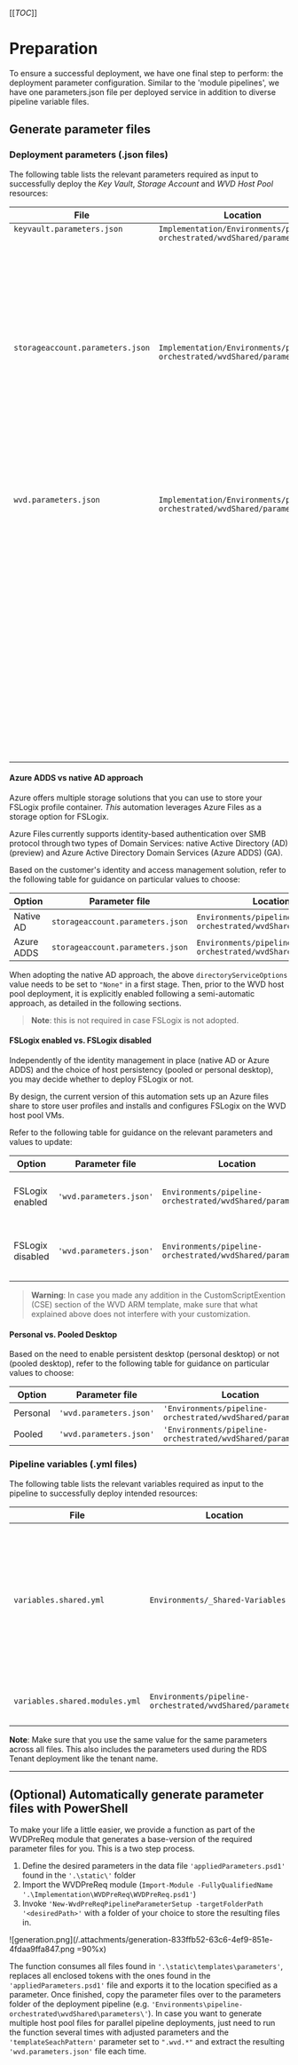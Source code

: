 [[_TOC_]]

# Preparation
To ensure a successful deployment, we have one final step to perform: the deployment parameter configuration. Similar to the 'module pipelines', we have one parameters.json file per deployed service in addition to diverse pipeline variable files. 

## Generate parameter files

### Deployment parameters (.json files)

The following table lists the relevant parameters required as input to successfully deploy the _Key Vault_, _Storage Account_ and _WVD Host Pool_ resources:
<table>
    <thead>
        <tr>
            <th><b>File</b></th>
            <th><b>Location</b></th>
            <th><b>Recommended fields to change</b></th>
            <th><b>Description</b></th>
        </tr>
    </thead>
    <tbody>
        <tr valign="top">
            <td><code>keyvault.parameters.json</code></td>
            <td><code>Implementation/Environments/pipeline-orchestrated/wvdShared/parameters</code></td>
            <td>
               <ol style="list-style-type:circle;">
                   <li><code>keyVaultName</code></li>
  	      </ol>
            </td>
            <td>Hosts all parameters relevant for the Key Vault deployment.
            <br>A description of the default parameters can be found at</br>
		<ol style="list-style-type:disc;">
                    <li>ARM template reference <a href="https://docs.microsoft.com/en-us/azure/templates/microsoft.keyvault/2018-02-14/vaults">website</a></li>
                    <li>The parameters section of the ARM template at <code>'Modules/ARM/KeyVault/2019-11-28/deploy.json'</code></li>
		</ol>
            </td>
         </tr>
         <tr valign="top">
            <td><code>storageaccount.parameters.json</code></td>
            <td><code>Implementation/Environments/pipeline-orchestrated/wvdShared/parameters</code></td>
            <td>
               <ol style="list-style-type:circle;">
                       <li><code>storageAccountName</code></li>
                       <li><code>directoryServiceOptions</code></li>
                       <li><code>fileShareName</code></li>
	        </ol>
            </td>
            <td>Hosts all parameters relevant for the Storage Account deployment.
            <br>A description of the default parameters can be found at</br>
		<ol style="list-style-type:disc;">
		    <li>The parameters section of the ARM template reference <a href="https://docs.microsoft.com/en-us/azure/templates/microsoft.storage/2019-06-01/storageaccounts">website</a></li>
                    <li>The ARM template at <code>'Modules/ARM/StorageAccounts/2019-04-01/deploy.json'</code></li>
		</ol>
             The default SKU size is [Standard], but based on the workload [Premium] should be considered.
            </td>
        </tr>
        <tr valign="top">
            <td><code>wvd.parameters.json</code></td>
            <td><code>Implementation/Environments/pipeline-orchestrated/wvdShared/parameters</code></td>
            <td>
               <ol style="list-style-type:circle;">
                       <li><code>rdshNamePrefix</code></li>
                       <li><code>rdshNumberOfInstances</code></li>
                       <li><code>domainToJoin</code></li>
                       <li><code>existingDomainUPN</code></li>
                       <li><code>existingDomainPassword</code></li>
                       <li><code>existingVnetName</code></li>
                       <li><code>existingSubnetName</code></li>
                       <li><code>virtualNetworkResourceGroupName</code></li>
                       <li><code>existingTenantName</code></li>
                       <li><code>hostPoolName</code></li>
                       <li><code>enablePersistentDesktop</code></li>
                       <li><code>defaultDesktopUsers</code></li>
                       <li><code>tenantAdminUpnOrApplicationId</code></li>
                       <li><code>tenantAdminPassword</code></li>
                       <li><code>aadTenantId</code></li>
                       <li><code>fileShareStorageAccountName</code></li>
                       <li><code>fileShareStorageAccountNameRGName</code></li>
                       <li><code>windowsScriptExtensionFileUris<br>Token(s): [StorageAccountName]</br></code></li>
                       <li><code>windowsScriptExtensionCommandToExecute<br>Token(s): [StorageAccountName],[FileShareStorageAccountName],[domain],[targetGroup]</br></code></li>
	       </ol>
            </td>
            <td>Hosts all parameters relevant for the WVD Host Pool deloyment
            <br>A description of the default parameters can be found at</br>
		<ol style="list-style-type:disc;">
                    <li>The parameters section of the ARM template at <code>'Modules/ARM/WVD/2019-12-25/deploy.json'</code></li>
		</ol>
            </td>
        </tr>
    </tbody>
</table>




#### Azure ADDS vs native AD approach

Azure offers multiple storage solutions that you can use to store your FSLogix profile container. 
_This_ automation leverages Azure Files as a storage option for FSLogix.

Azure Files currently supports identity-based authentication over SMB protocol through two types of Domain Services: native Active Directory (AD) (preview) and Azure Active Directory Domain Services (Azure ADDS) (GA).

Based on the customer's identity and access management solution, refer to the following table for guidance on particular values to choose:


| Option | Parameter file| Location| Parameter name | Value|
| ------ | ------------- | ------- | -------------- | ---- |
| Native AD |  `storageaccount.parameters.json`| `Environments/pipeline-orchestrated/wvdShared/parameters` |  `directoryServiceOptions`  | `"None"`|
| Azure ADDS | `storageaccount.parameters.json`| `Environments/pipeline-orchestrated/wvdShared/parameters` |  `directoryServiceOptions` | `"AADDS"`|


When adopting the native AD approach, the above `directoryServiceOptions` value needs to be set to `"None"` in a first stage. Then, prior to the WVD host pool deployment, it is explicitly enabled following a semi-automatic approach, as detailed in the following sections.

>**Note**: this is not required in case FSLogix is not adopted.

#### FSLogix enabled vs. FSLogix disabled

Independently of the identity management in place (native AD or Azure ADDS) and the choice of host persistency (pooled or personal desktop), you may decide whether to deploy FSLogix or not. 

By design, the current version of this automation sets up an Azure files share to store user profiles and installs and configures FSLogix on the WVD host pool VMs. 

Refer to the following table for guidance on the relevant parameters and values to update:

| Option | Parameter file| Location| Parameter name | Value|
| ------ | ------------- | ------- | -------------- | ---- |
| FSLogix enabled | `'wvd.parameters.json'`| `Environments/pipeline-orchestrated/wvdShared/parameters` |  `fileShareStorageAccountName` <br/> `fileShareStorageAccountNameRGName` <br /> `windowsScriptExtensionFileUris` <br /> `windowsScriptExtensionFileUrisSasToken` <br /> `windowsScriptExtensionCommandToExecute`| Leave default and replace tokens `[wvdStorageAccount],[wvdStorageAccountResourceGroupName],[fileShareName],[domainToJoin],[fileshareUsersGroupName]`| 
| FSLogix disabled | `'wvd.parameters.json'`| `Environments/pipeline-orchestrated/wvdShared/parameters` |  `fileShareStorageAccountName` <br /> `fileShareStorageAccountNameRGName` <br /> `windowsScriptExtensionFileUris` <br /> `windowsScriptExtensionFileUrisSasToken` <br /> `windowsScriptExtensionCommandToExecute`| ""  <br/>  ""  <br/> []  <br/>  ""  <br/> ""| 



> **Warning**: In case you made any addition in the CustomScriptExention (CSE) section of the WVD ARM template, make sure that what explained above does not interfere with your customization.



#### Personal vs. Pooled Desktop

Based on the need to enable persistent desktop (personal desktop) or not (pooled desktop), refer to the following table for guidance on particular values to choose:

| Option | Parameter file| Location| Parameter name | Value|
| ------ | ------------- | ------- | -------------- | ---- |
| Personal | `'wvd.parameters.json'`| `'Environments/pipeline-orchestrated/wvdShared/parameters'` | `'enablePersistentDesktop'` | `true` |
| Pooled | `'wvd.parameters.json'` | `'Environments/pipeline-orchestrated/wvdShared/parameters'` | `'enablePersistentDesktop'` | `false` |



### Pipeline variables (.yml files)

The following table lists the relevant variables required as input to the pipeline to successfully deploy intended resources:


<table>
    <thead>
        <tr>
            <th>File</th>
            <th>Location</th>
            <th>Description</th>
        </tr>
    </thead>
    <tbody>
        <tr>
            <td><code>variables.shared.yml</code></td>
            <td><code>Environments/_Shared-Variables</code></td>
            <td>This file contains pipeline-related content that is relevant for all deployments. At least three values must be configured:
				<ol style="list-style-type:disc;">
				  <li><code>serviceConnection</code>
					<br>
					  DevOps Connection
					</br>
				  </li>
				  <li><code>componentStorageAccountSubscriptionId</code>
					<br>
					  Subscription ID of the storage account hosting the ARM templates used for the deployment
					</br>
				  </li>
				  <li><code>componentStorageAccountName</code>
					<br>Name of the storage account hosting the ARM templates</br>
				  </li>
				</ol>
            </td>
        </tr>
        <tr>
            <td><code>variables.shared.modules.yml</code></td>
            <td><code>Environments/pipeline-orchestrated/wvdShared/parameters</code></td>
            <td>This file contains pre- and post-deployment relevant content and is based on the previously configured module parameter files.
            </td>
        </tr>
    </tbody>
</table>

**Note**: Make sure that you use the same value for the same parameters across all files. This also includes the parameters used during the RDS Tenant deployment like the tenant name.

___

## (Optional) Automatically generate parameter files with PowerShell

To make your life a little easier, we provide a function as part of the WVDPreReq module that generates a base-version of the required parameter files for you. This is a two step process.
1. Define the desired parameters in the data file `'appliedParameters.psd1'` found in the `'.\static\'` folder 
2. Import the WVDPreReq module (`Import-Module -FullyQualifiedName '.\Implementation\WVDPreReq\WVDPreReq.psd1'`)
3. Invoke `'New-WvdPreReqPipelineParameterSetup -targetFolderPath '<desiredPath>'` with a folder of your choice to store the resulting files in. 

![generation.png](/.attachments/generation-833ffb52-63c6-4ef9-851e-4fdaa9ffa847.png =90%x)

The function consumes all files found in `'.\static\templates\parameters'`, replaces all enclosed tokens with the ones found in the `'appliedParameters.psd1'` file and exports it to the location specified as a parameter. Once finished, copy the parameter files over to the parameters folder of the deployment pipeline (e.g. `'Environments\pipeline-orchestrated\wvdShared\parameters\'`).
  In case you want to generate multiple host pool files for parallel pipeline deployments, just need to run the function several times with adjusted parameters and the `'templateSeachPattern'` parameter set to `".wvd.*"` and extract the resulting `'wvd.parameters.json'` file each time.